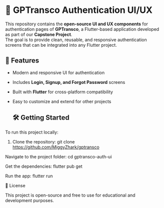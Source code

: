 # 🔐 GPTransco Authentication UI/UX

This repository contains the **open-source UI and UX components** for authentication pages of **GPTransco**, a Flutter-based application developed as part of our **Capstone Project**.  
The goal is to provide clean, reusable, and responsive authentication screens that can be integrated into any Flutter project.  

## 🚀 Features
- Modern and responsive UI for authentication  
- Includes **Login, Signup, and Forgot Password** screens  
- Built with **Flutter** for cross-platform compatibility  
- Easy to customize and extend for other projects

  ## 🛠️ Getting Started

To run this project locally:

1. Clone the repository:
   git clone https://github.com/MiggyZhark/gptransco
   
Navigate to the project folder:
cd gptransco-auth-ui

Get the dependencies:
flutter pub get

Run the app:
flutter run

📜 License

This project is open-source and free to use for educational and development purposes.
